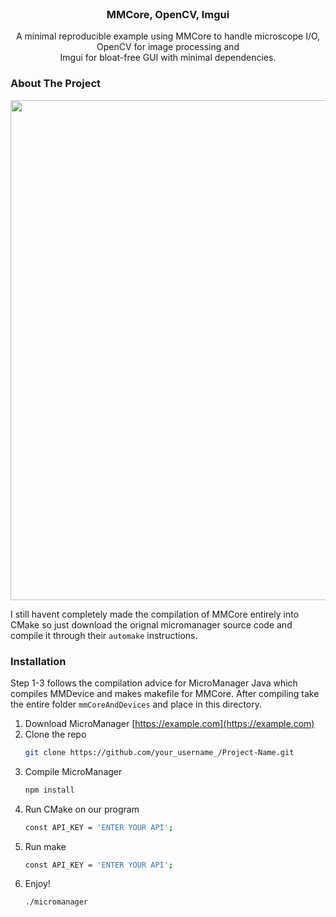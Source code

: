 <!-- PROJECT LOGO -->
<br />
<p align="center">
  <!--  <a href="https://github.com/othneildrew/Best-README-Template">
    <img src="images/logo.png" alt="Logo" width="80" height="80">
  </a> -->

  <h3 align="center">MMCore, OpenCV, Imgui</h3>

  <p align="center">
    A minimal reproducible example using MMCore to handle microscope I/O, <br>OpenCV for image processing and<br> Imgui for bloat-free GUI with minimal dependencies.
  </p>
</p>


<!-- ABOUT THE PROJECT -->
### About The Project

<img src="https://github.com/tractatus/MMCore_OpenCV_Imgui/blob/main/mmcore_opencv_imgui.gif" width="800"/>


I still havent completely made the compilation of MMCore entirely into CMake so just download the orignal micromanager source code and compile it through their `automake` instructions.

### Installation

Step 1-3 follows the compilation advice for MicroManager Java which compiles MMDevice and makes makefile for MMCore.
After compiling take the entire folder `mmCoreAndDevices` and place in this directory.

1. Download MicroManager [https://example.com](https://example.com)
2. Clone the repo
   ```sh
   git clone https://github.com/your_username_/Project-Name.git
   ```
3. Compile MicroManager
   ```sh
   npm install
   ```
4. Run CMake on our program
   ```sh
   const API_KEY = 'ENTER YOUR API';
   ```
5. Run make
   ```sh
   const API_KEY = 'ENTER YOUR API';
   ```
5. Enjoy!
   ```sh
   ./micromanager
   ```
